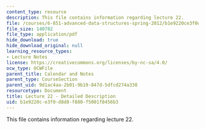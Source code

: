 ```yaml
---
content_type: resource
description: This file contains information regarding lecture 22.
file: /courses/6-851-advanced-data-structures-spring-2012/b1e9220ce3f0d8d8f880f5001f8456b3_MIT6_851S12_Lecture22.pdf
file_size: 140782
file_type: application/pdf
hide_download: true
hide_download_original: null
learning_resource_types:
- Lecture Notes
license: https://creativecommons.org/licenses/by-nc-sa/4.0/
ocw_type: OCWFile
parent_title: Calendar and Notes
parent_type: CourseSection
parent_uid: 9d1ac4aa-2b01-9b19-847d-5dfcd274a338
resourcetype: Document
title: Lecture 22 - Detailed Description
uid: b1e9220c-e3f0-d8d8-f880-f5001f8456b3
---
```

This file contains information regarding lecture 22.